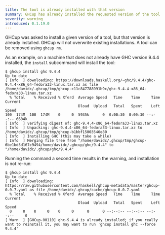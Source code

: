 ```yaml
---
title: The tool is already installed with that version
summary: GHCup has already installed the requested version of the tool
severity: warning
introduced: 0.1.19.0
---
```


GHCup was asked to install a given version of a tool, but that version is already installed. GHCup will not overwrite existing installations. A tool can be removed using `ghcup rm`.

As an example, on a machine that does not already have GHC version 9.4.4 installed, the `install` subcommand will install the tool:
```
$ ghcup install ghc 9.4.4
Up to date
[ Info  ] downloading: https://downloads.haskell.org/~ghc/9.4.4/ghc-9.4.4-x86_64-fedora33-linux.tar.xz as file /home/davidc/.ghcup/tmp/ghcup-c11c847788991b9c/ghc-9.4.4-x86_64-fedora33-linux.tar.xz
  % Total    % Received % Xferd  Average Speed   Time    Time     Time  Current
                                 Dload  Upload   Total   Spent    Left  Speed
100  174M  100  174M    0     0  5935k      0  0:00:30  0:00:30 --:--:-- 6684k
[ Info  ] verifying digest of: ghc-9.4.4-x86_64-fedora33-linux.tar.xz
[ Info  ] Unpacking: ghc-9.4.4-x86_64-fedora33-linux.tar.xz to /home/davidc/.ghcup/tmp/ghcup-b1bbf15003546e80
[ Info  ] Installing GHC (this may take a while)
[ Info  ] Merging file tree from "/home/davidc/.ghcup/tmp/ghcup-6be1bd3d167c9494/home/davidc/.ghcup/ghc/9.4.4" to "/home/davidc/.ghcup/ghc/9.4.4"
```
Running the command a second time results in the warning, and installation is not re-run:
```
$ ghcup install ghc 9.4.4
Up to date
[ Info  ] downloading: https://raw.githubusercontent.com/haskell/ghcup-metadata/master/ghcup-0.0.7.yaml as file /home/davidc/.ghcup/cache/ghcup-0.0.7.yaml
  % Total    % Received % Xferd  Average Speed   Time    Time     Time  Current
                                 Dload  Upload   Total   Spent    Left  Speed
  0     0    0     0    0     0      0      0 --:--:-- --:--:-- --:--:--     0
[ Warn  ] [GHCup-00110] ghc-9.4.4 is already installed; if you really want to reinstall it, you may want to run 'ghcup install ghc --force 9.4.4'
```
